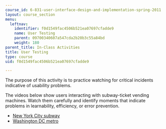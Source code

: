 ```yaml
---
course_id: 6-831-user-interface-design-and-implementation-spring-2011
layout: course_section
menu:
  leftnav:
    identifier: f0d1549fac4506b521ea07697cfadde9
    name: User Testing
    parent: 09700340607a547cda2b20b3c55a84bd
    weight: 180
parent_title: In-Class Activities
title: User Testing
type: course
uid: f0d1549fac4506b521ea07697cfadde9

---
```


The purpose of this activity is to practice watching for critical incidents indicative of usability problems.

The videos below show users interacting with subway-ticket vending machines. Watch them carefully and identify moments that indicate problems in learnability, efficiency, or error prevention.

*   [New York City subway](http://www.youtube.com/watch?v=mfCQbZR-nhk)
*   [Washington DC metro](http://www.youtube.com/watch?v=7TOsJCA7DHw)